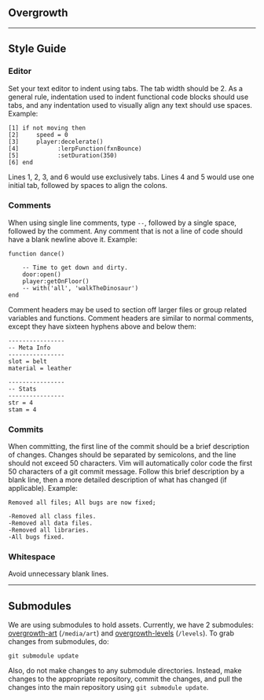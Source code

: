 Overgrowth
----------

- - - 

Style Guide
-----------

### Editor
Set your text editor to indent using tabs.  The tab width should be 2.  As a general rule, indentation used to indent functional code blocks should use tabs, and any indentation used to visually align any text should use spaces.  Example:

	[1] if not moving then
	[2] 	speed = 0
	[3] 	player:decelerate()
	[4] 	      :lerpFunction(fxnBounce)
	[5] 	      :setDuration(350)
	[6] end

Lines 1, 2, 3, and 6 would use exclusively tabs.  Lines 4 and 5 would use one initial tab, followed by spaces to align the colons.

### Comments
When using single line comments, type `--`, followed by a single space, followed by the comment.  Any comment that is not a line of code should have a blank newline above it.  Example:

	function dance()
		
		-- Time to get down and dirty.
		door:open()
		player:getOnFloor()
		-- with('all', 'walkTheDinosaur')
	end

Comment headers may be used to section off larger files or group related variables and functions.  Comment headers are similar to normal comments, except they have sixteen hyphens above and below them:

	----------------
	-- Meta Info
	----------------
	slot = belt
	material = leather
	
	----------------
	-- Stats
	----------------
	str = 4
	stam = 4

### Commits
When committing, the first line of the commit should be a brief description of changes.  Changes should be separated by semicolons, and the line should not exceed 50 characters.  Vim will automatically color code the first 50 characters of a git commit message.  Follow this brief description by a blank line, then a more detailed description of what has changed (if applicable).  Example:

	Removed all files; All bugs are now fixed;
	
	-Removed all class files.
	-Removed all data files.
	-Removed all libraries.
	-All bugs fixed.

### Whitespace
Avoid unnecessary blank lines.

- - -

Submodules
----------
We are using submodules to hold assets.  Currently, we have 2 submodules: [overgrowth-art](http://github.com/ifdm/overgrowth-art) (`/media/art`) and [overgrowth-levels](http://github.com/ifdm/overgrowth-levels) (`/levels`).  To grab changes from submodules, do:

	git submodule update

Also, do not make changes to any submodule directories.  Instead, make changes to the appropriate repository, commit the changes, and pull the changes into the main repository using `git submodule update`.

